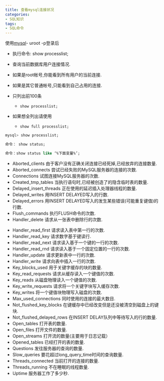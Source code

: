 ```yaml
---
title: 查看mysql连接状况
categories: 
- SQL知识
tags: 
- SQL命令
---
```


使用[mysql](http://www.boke365.net/archives/tag/mysql)- uroot -p登录后

- 执行命令: show processlist;

- 查询当前数据库用户连接情况.

- 如果是root帐号,你能看到所有用户的当前连接.
- 如果是其它普通帐号,只能看到自己占用的连接.

- 只列出前100条
  - `show processlist;`

- 如果想全列出请使用
  - `show full processlist;`

```sql
mysql> show processlist;

命令： show status;

命令：show status like ‘%下面变量%’;
```

- Aborted_clients	由于客户没有正确关闭连接已经死掉,已经放弃的连接数量.
- Aborted_connects	尝试已经失败的MySQL服务器的连接的次数.
- Connections	试图连接MySQL服务器的次数.
- Created_tmp_tables	当执行语句时,已经被创造了的隐含临时表的数量.
- Delayed_insert_threads	正在使用的延迟插入处理器线程的数量.
- Delayed_writes	用INSERT DELAYED写入的行数.
- Delayed_errors	用INSERT DELAYED写入的发生某些错误(可能重复键值)的行数.
- Flush_commands	执行FLUSH命令的次数.
- Handler_delete	请求从一张表中删除行的次数.

<!-- more -->

- Handler_read_first	请求读入表中第一行的次数.
- Handler_read_key	请求数字基于键读行.
- Handler_read_next	请求读入基于一个键的一行的次数.
- Handler_read_rnd	请求读入基于一个固定位置的一行的次数.
- Handler_update	请求更新表中一行的次数.
- Handler_write	请求向表中插入一行的次数.
- Key_blocks_used	用于关键字缓存的块的数量.
- Key_read_requests	请求从缓存读入一个键值的次数.
- Key_reads	从磁盘物理读入一个键值的次数.
- Key_write_requests	请求将一个关键字块写入缓存次数.
- Key_writes	将一个键值块物理写入磁盘的次数.
- Max_used_connections	同时使用的连接的最大数目.
- Not_flushed_key_blocks	在键缓存中已经改变但是还没被清空到磁盘上的键块.
- Not_flushed_delayed_rows	在INSERT DELAY队列中等待写入的行的数量.
- Open_tables	打开表的数量.
- Open_files	打开文件的数量.
- Open_streams	打开流的数量(主要用于日志记载）
- Opened_tables	已经打开的表的数量.
- Questions	发往服务器的查询的数量.
- Slow_queries	要花超过long_query_time时间的查询数量.
- Threads_connected	当前打开的连接的数量.
- Threads_running	不在睡眠的线程数量.
- Uptime 服务器工作了多少秒.